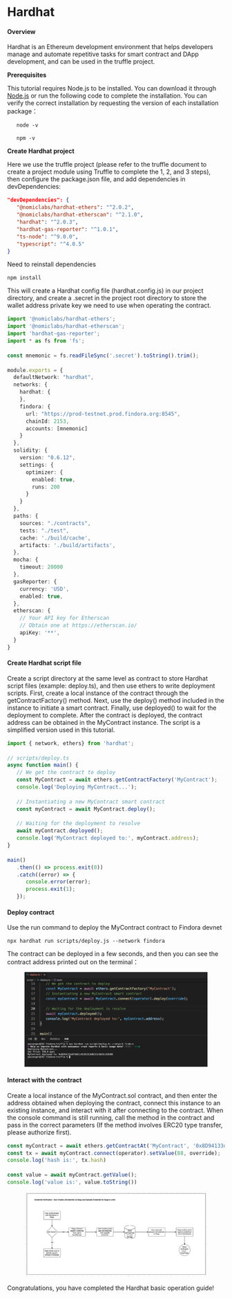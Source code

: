 # Hardhat

#### Overview[​](https://wiki.findora.org/docs/developers/evm\_smart\_chain/evm-guides/hardhat#overview) <a href="#overview" id="overview"></a>

Hardhat is an Ethereum development environment that helps developers manage and automate repetitive tasks for smart contract and DApp development, and can be used in the truffle project.

**Prerequisites**[**​**](https://wiki.findora.org/docs/developers/evm\_smart\_chain/evm-guides/hardhat#prerequisites)

This tutorial requires Node.js to be installed. You can download it through [Node.js](https://nodejs.org/) or run the following code to complete the installation. You can verify the correct installation by requesting the version of each installation package：

```shell
   node -v
```

```shell
   npm -v
```

**Create Hardhat project**[**​**](https://wiki.findora.org/docs/developers/evm\_smart\_chain/evm-guides/hardhat#create-hardhat-project)

Here we use the truffle project (please refer to the truffle document to create a project module using Truffle to complete the 1, 2, and 3 steps), then configure the package.json file, and add dependencies in devDependencies:

```json
"devDependencies": {
   "@nomiclabs/hardhat-ethers": "^2.0.2",
   "@nomiclabs/hardhat-etherscan": "^2.1.0",
   "hardhat": "^2.0.3",
   "hardhat-gas-reporter": "^1.0.1",
   "ts-node": "^9.0.0",
   "typescript": "^4.0.5"
}
```

Need to reinstall dependencies

```shell
npm install
```

This will create a Hardhat config file (hardhat.config.js) in our project directory, and create a .secret in the project root directory to store the wallet address private key we need to use when operating the contract.

```typescript
import '@nomiclabs/hardhat-ethers';
import '@nomiclabs/hardhat-etherscan';
import 'hardhat-gas-reporter';
import * as fs from 'fs';

const mnemonic = fs.readFileSync('.secret').toString().trim();

module.exports = {
  defaultNetwork: "hardhat",
  networks: {
    hardhat: {
    },
    findora: {
      url: "https://prod-testnet.prod.findora.org:8545",
      chainId: 2153,
      accounts: [mnemonic]
    }
  },
  solidity: {
    version: "0.6.12",
    settings: {
      optimizer: {
        enabled: true,
        runs: 200
      }
    }
  },
  paths: {
    sources: "./contracts",
    tests: "./test",
    cache: './build/cache',
    artifacts: './build/artifacts',
  },
  mocha: {
    timeout: 20000
  },
  gasReporter: {
    currency: 'USD',
    enabled: true,
  },
  etherscan: {
    // Your API key for Etherscan
    // Obtain one at https://etherscan.io/
    apiKey: '**',
  }
}
```

#### Create Hardhat script file[​](https://wiki.findora.org/docs/developers/evm\_smart\_chain/evm-guides/hardhat#create-hardhat-script-file) <a href="#create-hardhat-script-file" id="create-hardhat-script-file"></a>

Create a script directory at the same level as contract to store Hardhat script files (example: deploy.ts), and then use ethers to write deployment scripts. First, create a local instance of the contract through the getContractFactory() method. Next, use the deploy() method included in the instance to initiate a smart contract. Finally, use deployed() to wait for the deployment to complete. After the contract is deployed, the contract address can be obtained in the MyContract instance. The script is a simplified version used in this tutorial.

```typescript
import { network, ethers} from 'hardhat';

// scripts/deploy.ts
async function main() {
   // We get the contract to deploy
   const MyContract = await ethers.getContractFactory('MyContract');
   console.log('Deploying MyContract...');

   // Instantiating a new MyContract smart contract
   const myContract = await MyContract.deploy();

   // Waiting for the deployment to resolve
   await myContract.deployed();
   console.log('MyContract deployed to:', myContract.address);
}

main()
   .then(() => process.exit(0))
   .catch((error) => {
      console.error(error);
      process.exit(1);
   });

```

#### Deploy contract[​](https://wiki.findora.org/docs/developers/evm\_smart\_chain/evm-guides/hardhat#deploy-contract) <a href="#deploy-contract" id="deploy-contract"></a>

Use the run command to deploy the MyContract contract to Findora devnet

```shell
npx hardhat run scripts/deploy.js --network findora 
```

The contract can be deployed in a few seconds, and then you can see the contract address printed out on the terminal：

<figure><img src="../../../.gitbook/assets/image (1) (1) (3) (1).png" alt=""><figcaption></figcaption></figure>

#### Interact with the contract[​](https://wiki.findora.org/docs/developers/evm\_smart\_chain/evm-guides/hardhat#interact-with-the-contract) <a href="#interact-with-the-contract" id="interact-with-the-contract"></a>

Create a local instance of the MyContract.sol contract, and then enter the address obtained when deploying the contract, connect this instance to an existing instance, and interact with it after connecting to the contract. When the console command is still running, call the method in the contract and pass in the correct parameters (If the method involves ERC20 type transfer, please authorize first).

```typescript
const myContract = await ethers.getContractAt('MyContract', '0x8D94133ddF3A6Cc451653Cd4B21Dc8b65c3383B0');
const tx = await myContract.connect(operator).setValue(88, override);
console.log('hash is:', tx.hash)

const value = await myContract.getValue();
console.log('value is:', value.toString())
```

<figure><img src="../../../.gitbook/assets/image (2) (1) (1).png" alt=""><figcaption></figcaption></figure>

Congratulations, you have completed the Hardhat basic operation guide!

